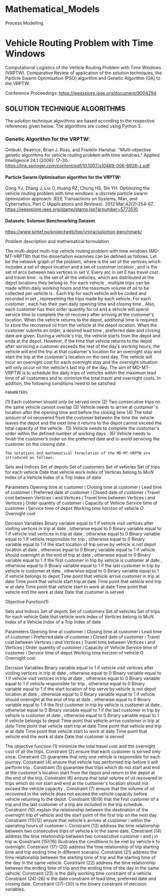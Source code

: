 # Mathematical_Models

Process Modelling


# Vehicle Routing Problem with Time Windows

Computational Logistics of the Vehicle Routing Problem with Time Windows (VRPTW). Comparative Review of application of the solution techniques, the Particle Swarm Optimisation (PSO) algorithm and Genetic Algorithm (GA) to the VRPTW.

Conference Proceedings: https://ieeexplore.ieee.org/document/9004294

## SOLUTION TECHNIQUE ALGORITHMS

The solution technique algorithms are based according to the respective references given below. The algorithms are coded using Python 3.

### Genetic Algorithm for the VRPTW:

Ombuki, Beatrice, Brian J. Ross, and Franklin Hanshar. "Multi-objective genetic algorithms for vehicle routing problem with time windows." Applied Intelligence 24.1 (2006): 17-30.
https://link.springer.com/content/pdf/10.1007/s10489-006-6926-z.pdf

#### Particle Swarm Optimisation algorithm for the VRPTW:

Gong YJ, Zhang J, Liu O, Huang RZ, Chung HS, Shi YH. Optimizing the vehicle routing problem with time windows: a discrete particle swarm optimization approach. IEEE Transactions on Systems, Man, and Cybernetics, Part C (Applications and Reviews). 2012 Mar;42(2):254-67.
https://ieeexplore.ieee.org/stamp/stamp.jsp?arnumber=5773510

#### Datasets: Solomon Benchmarking Dataset

https://www.sintef.no/projectweb/top/vrptw/solomon-benchmark/


Problem description and mathematical formulation

The multi-depot multi-trip vehicle routing problem with time windows (MD-MT-VRPTW) that the dissertation examines can be defined as follows. Let  be the network graph of the problem, where  is the set of the vertices which includes a set of depot location  and a set of customer location , and  is the set of arcs between two vertices in set V. Every arc  in set E has travel cost  and travel time .  is the set of all the vehicles, which are distributed at the depot locations they belong to. For each vehicle , multiple trips can be made within daily working hours  and the maximum volume of oil to be collected per vehicle is . Each trip for each vehicle will be coded and recorded in set , representing the trips made by each vehicle. For each customer , each has their own daily opening time  and closing time . Also, each customer has their order quantity for oil  and a vehicle will spend service time  to complete the oil recovery after arriving at the customer's location. When the vehicle returns to the depot, additional time  is required to store the recovered oil from the vehicle at the depot location. When the customer submits an order, a desired lead time , preferred date  and closing date  are given. During a vehicle's trip, the vehicle starts from the depot and ends at the depot. However, if the time that vehicle returns to the depot after servicing a customer exceeds the rest of the day's working hours, the vehicle will end the trip at that customer's location for an overnight stay and start the trip at the customer's location on the next day. The vehicle will incur an overnight cost  for each overnight stay and the overnight situation will only occur on the vehicle's last trip of the day.
The aim of MD-MT-VRPTW is to schedule the daily trips of vehicles within the maximum lead time of all customers  and to minimize the total travel and overnight costs. In addition, the following conditions need to be satisfied:

```
PARAMETERS
```

(1) Each customer should only be served once
(2) Two consecutive trips on the same vehicle cannot overlap
(3) Vehicle  needs to arrive at customer 's location after the opening time  and before the closing time
(4) The total amount of oil recovered from the customer between the time the vehicle leaves the depot and the next time it returns to the depot cannot exceed the total capacity of the vehicle .
(5) Vehicle  needs to complete the customer's order within the defined number of working days .
(6) Vehicle  needs to finish the customer’s order on the preferred date  and to avoid servicing the customer on the closing date .

```
The notations and mathematical formulation of the MD-MT-VRPTW are introduced as follows:
```

Sets and Indices
Set of depots
Set of customers
Set of vehicles
Set of trips for each vehicle
Date that vehicle work
Index of Vertices belong to M∪N
Index of a Vehicle
Index of a Trip
Index of date

Parameters
Opening time at customer i
Closing time at customer i
Lead time of customer i
Preferred date of customer i
Closed date of customer i
Travel cost between Vertices i and Vertices j
Travel time between Vertices i and Vertices j
Order quantity of customer i
Capacity of Vehicle
Service time of customer i
Service time of depot
Working time horizon of vehicle
O	Overnight cost

Decision Variables
Binary variable equal to 1 if vehicle  visit vertices after visiting vertices in trip  at date , otherwise equal to 0
Binary variable equal to 1 if vehicle  visit vertices  in trip  at date , otherwise equal to 0
Binary variable equal to 1 if vehicle  responsible for trip , otherwise equal to 0
Binary variable equal to 1 if the start location of trip serve by vehicle  is not depot location at date , otherwise equal to 0
Binary variable equal to 1 if vehicle  should overnight at the end of trip  at date , otherwise equal to 0
Binary variable equal to 1 if the first customer in trip  by vehicle  is customer at date , otherwise equal to 0
Binary variable equal to 1 if the last customer in trip  by vehicle  is customer  at date , otherwise equal to 0
Binary variable equal to 1 if vehicle  belongs to depot
Time point that vehicle  arrive customer  in trip  at date
Time point that vehicle  start trip  at date
Time point that vehicle  end trip w at date
Time point that vehicle  start to work at date
Time point that vehicle  end the work at date
Date that customer is served

Objective Function(1)


Sets and Indices
Set of depots
Set of customers
Set of vehicles
Set of trips for each vehicle
Date that vehicle work
Index of Vertices belong to M∪N
Index of a Vehicle
Index of a Trip
Index of date

Parameters
Opening time at customer i
Closing time at customer i
Lead time of customer i
Preferred date of customer i
Closed date of customer i
Travel cost between Vertices i and Vertices j
Travel time between Vertices i and Vertices j
Order quantity of customer i
Capacity of Vehicle
Service time of customer i
Service time of depot
Working time horizon of vehicle
O	Overnight cost

Decision Variables
Binary variable equal to 1 if vehicle  visit vertices after visiting vertices in trip  at date , otherwise equal to 0
Binary variable equal to 1 if vehicle  visit vertices  in trip  at date , otherwise equal to 0
Binary variable equal to 1 if vehicle  responsible for trip , otherwise equal to 0
Binary variable equal to 1 if the start location of trip serve by vehicle  is not depot location at date , otherwise equal to 0
Binary variable equal to 1 if vehicle  should overnight at the end of trip  at date , otherwise equal to 0
Binary variable equal to 1 if the first customer in trip  by vehicle  is customer at date , otherwise equal to 0
Binary variable equal to 1 if the last customer in trip  by vehicle  is customer  at date , otherwise equal to 0
Binary variable equal to 1 if vehicle  belongs to depot
Time point that vehicle  arrive customer  in trip  at date
Time point that vehicle  start trip  at date
Time point that vehicle  end trip w at date
Time point that vehicle  start to work at date
Time point that vehicle  end the work at date
Date that customer is served

The objective function (1) minimize the total travel cost and the overnight cost of all the trips. Constraint (2) ensure that each customer is served only once. Constraint (3) guarantee that only one vehicle is responsible for each journey. Constraint (4) ensure that vehicle  has performed trip  before it will perform trip . Constraint (5) guarantee that trips which do not start and end at the customer's location start from the depot and return to the depot at the end of the trip. Constraint (6) ensure that total volume of oil recovered in trips which do not start and end at the customer's location should not exceed the vehicle capacity . Constraint (7) ensure that the volume of oil recovered in the vehicle  does not exceed the vehicle capacity before vehicle  returning to the depot. Constraint (8)(9) that the first customer of a trip and the last customer of a trip are included in the trip schedule. Constraint (10) explain the relationship between the destination of the overnight trip of vehicle  and the start point of the first trip on the next day. Constraint (11)(12) ensure that vehicle k arrives at customer i within the operating hours of customer i. Constraint (13) address the time relationship between two consecutive trips of vehicle k in the same date. Constraint (14) address the time relationship between two consecutive customer i and j in trip w. Constraint (15)(16) illustrates the conditions to be met by vehicle k to overnight. Constraint (17)-(20) address the time relationship of trip starting time and trip ending time in different scenario. Constraint (21) address the time relationship between the starting time of trip and the starting time of the day in the same vehicle. Constraint (22) address the time relationship between the ending time of trip and the ending time of the day in the same vehicle. Constraint (23) is the daily working time constraint of a vehicle. Constraint (24)-26) is the date constraint of lead time, preferred date and closing date. Constraint (27)-(30) is the binary constraint of decision variables.
